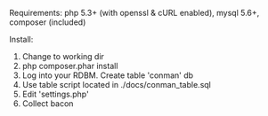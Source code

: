 Requirements:
php 5.3+ (with openssl & cURL enabled), mysql 5.6+, composer (included)

Install:
1) Change to working dir
2) php composer.phar install
3) Log into your RDBM. Create table 'conman' db
4) Use table script located in ./docs/conman_table.sql
5) Edit 'settings.php'
6) Collect bacon
